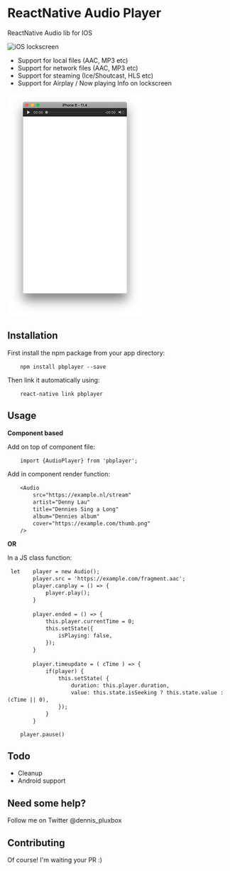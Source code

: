 # ReactNative Audio Player #

ReactNative Audio lib for IOS

![iOS lockscreen](./docs/ios.png)

- Support for local files (AAC, MP3 etc)
- Support for network files (AAC, MP3 etc)
- Support for steaming (Ice/Shoutcast, HLS etc) 
- Support for Airplay / Now playing Info on lockscreen 


![iOS example comonent player](./docs/component-player-sm.png)


## Installation ##

First install the npm package from your app directory:

```
    npm install pbplayer --save
```

Then link it automatically using:

```
    react-native link pbplayer
```


## Usage ##

**Component based**

Add on top of component file:

```
    import {AudioPlayer} from 'pbplayer';
```


Add in component render function:

```
    <Audio 
        src="https://example.nl/stream" 
        artist="Denny Lau"
        title="Dennies Sing a Long"
        album="Dennies album"
        cover="https://example.com/thumb.png"
    />
```

**OR**

In a JS class function:

```
 let    player = new Audio();
        player.src = 'https://example.com/fragment.aac';
        player.canplay = () => {
            player.play();
        }
            
        player.ended = () => {
            this.player.currentTime = 0;
            this.setState({
                isPlaying: false,
            });
        }
        
        player.timeupdate = ( cTime ) => {
            if(player) {
                this.setState( {
                    duration: this.player.duration,
                    value: this.state.isSeeking ? this.state.value : (cTime || 0),
                });
            }
        }
```


```
    player.pause() 
```

## Todo ##
- Cleanup
- Android support

## Need some help? ##
Follow me on Twitter @dennis_pluxbox


## Contributing ##
Of course! I'm waiting your PR :) 



